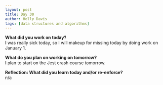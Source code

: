 ```yaml
---
layout: post
title: Day 30
author: Holly Davis
tags: [data structures and algorithms]
---
```


**What did you work on today?**  
I was really sick today, so I will makeup for missing today by doing work on January 1. 

**What do you plan on working on tomorrow?**  
I plan to start on the Jest crash course tomorrow.

**Reflection: What did you learn today and/or re-enforce?**  
n/a

